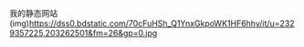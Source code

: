 我的静态网站
(img)https://dss0.bdstatic.com/70cFuHSh_Q1YnxGkpoWK1HF6hhy/it/u=2329357225,203262501&fm=26&gp=0.jpg
